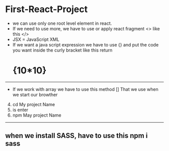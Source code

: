 # First-React-Project
- we can use only one root level element in react.
- If we need to use more, we have to use or apply react fragment <> like this </>
- JSX = JavaScript XML
- If we want a java script expression we have to use {} and put the code you want inside the curly bracket like this 
return <h1>{10*10}</h1>
----------------------------------------------------------
- If we work with array we have to use this method []
That we use when we start our browther 
4. cd My project Name
5. is enter
6. npm May project Name
----------------------------------------------------------
when we install SASS, have to use this
 npm i sass 
----------------------------------------------------------
